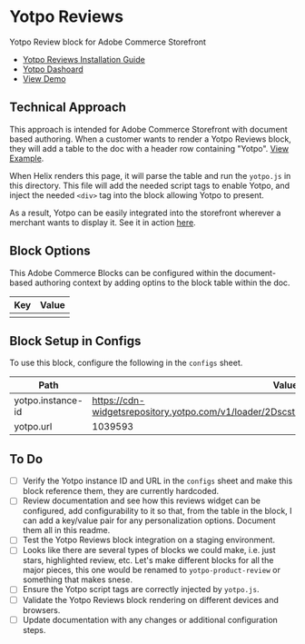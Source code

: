 # Yotpo Reviews

Yotpo Review block for Adobe Commerce Storefront

* [Yotpo Reviews Installation Guide](https://support.yotpo.com/docs/generic-other-platforms-installing-yotpo-reviews-v3)
* [Yotpo Dashoard](https://reviews.yotpo.com/#/home)
* [View Demo](https://locator--showcase-evergreen-commerce-storefront--blueacorninc.hlx.live/yotpo/)

## Technical Approach

This approach is intended for Adobe Commerce Storefront with document based authoring. When a customer wants to render a Yotpo Reviews block, they will add a table to the doc with a header row containing "Yotpo". [View Example](https://docs.google.com/document/d/1zUt26xPAzziRJBb_YsyVht3DU0xmRVTDXc7rgmhrxtI/edit?tab=t.0). 


When Helix renders this page, it will parse the table and run the `yotpo.js` in this directory. This file will add the needed script tags to enable Yotpo, and inject the needed `<div>` tag into the block allowing Yotpo to present. 

As a result, Yotpo can be easily integrated into the storefront wherever a merchant wants to display it. See it in action [here](https://locator--showcase-evergreen-commerce-storefront--blueacorninc.hlx.live/yotpo/).

## Block Options

This Adobe Commerce Blocks can be configured within the document-based authoring context by adding optins to the block table within the doc. 

| Key   | Value |
|-------|-------|
|       |       |

## Block Setup in Configs

To use this block, configure the following in the `configs` sheet.

| Path                | Value                                                                                   |
|---------------------|-----------------------------------------------------------------------------------------|
| yotpo.instance-id   | https://cdn-widgetsrepository.yotpo.com/v1/loader/2DscstHDudRbdPAOzC5foy1bLIBMZjhtyDjmsDJq |
| yotpo.url           | 1039593                                                                                 |
## To Do

- [ ] Verify the Yotpo instance ID and URL in the `configs` sheet and make this block reference them, they are currently hardcoded.
- [ ] Review documentation and see how this reviews widget can be configured, add configurability to it so that, from the table in the block, I can add a key/value pair for any personalization options. Document them all in this readme.
- [ ] Test the Yotpo Reviews block integration on a staging environment.
- [ ] Looks like there are several types of blocks we could make, i.e. just stars, highlighted review, etc. Let's make different blocks for all the major pieces, this one would be renamed to `yotpo-product-review` or something that makes snese.
- [ ] Ensure the Yotpo script tags are correctly injected by `yotpo.js`.
- [ ] Validate the Yotpo Reviews block rendering on different devices and browsers.
- [ ] Update documentation with any changes or additional configuration steps.
